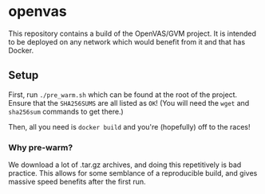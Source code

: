# openvas

This repository contains a build of the OpenVAS/GVM project.  It is intended to
be deployed on any network which would benefit from it and that has Docker.

## Setup

First, run `./pre_warm.sh` which can be found at the root of the project.
Ensure that the `SHA256SUMS` are all listed as `OK`!  (You will need the `wget`
and `sha256sum` commands to get there.)

Then, all you need is `docker build` and you're (hopefully) off to the races!

### Why pre-warm?

We download a lot of .tar.gz archives, and doing this repetitively is bad
practice.  This allows for some semblance of a reproducible build, and gives
massive speed benefits after the first run.
